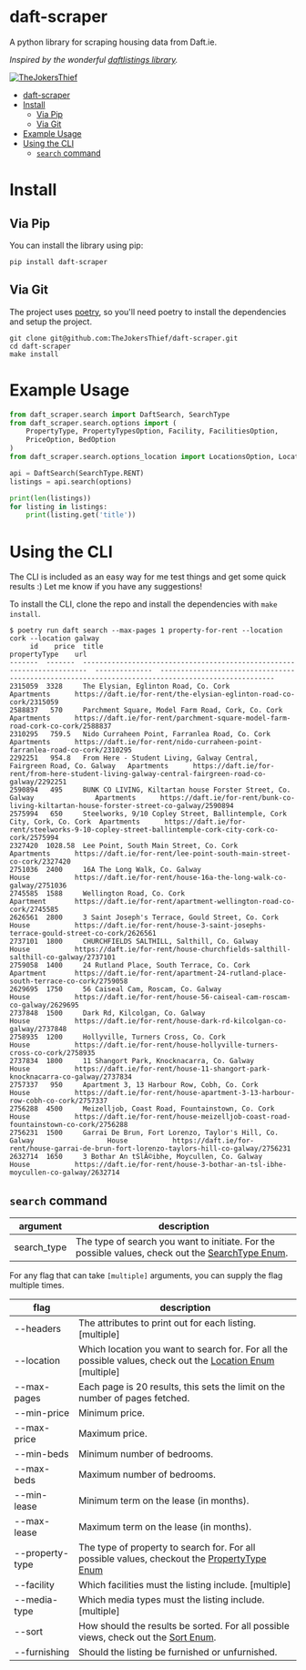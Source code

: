 # daft-scraper

A python library for scraping housing data from Daft.ie.

_Inspired by the wonderful [daftlistings library](https://github.com/AnthonyBloomer/daftlistings)._

[![TheJokersThief](https://circleci.com/gh/TheJokersThief/daft-scraper.svg?style=svg)](<LINK>)

- [daft-scraper](#daft-scraper)
- [Install](#install)
  - [Via Pip](#via-pip)
  - [Via Git](#via-git)
- [Example Usage](#example-usage)
- [Using the CLI](#using-the-cli)
  - [`search` command](#search-command)


# Install

## Via Pip
You can install the library using pip:

```
pip install daft-scraper
```

## Via Git
The project uses [poetry](https://python-poetry.org/), so you'll need poetry to install the dependencies and setup the project.

```
git clone git@github.com:TheJokersThief/daft-scraper.git
cd daft-scraper
make install
```

# Example Usage

```python
from daft_scraper.search import DaftSearch, SearchType
from daft_scraper.search.options import (
    PropertyType, PropertyTypesOption, Facility, FacilitiesOption,
    PriceOption, BedOption
)
from daft_scraper.search.options_location import LocationsOption, Location

api = DaftSearch(SearchType.RENT)
listings = api.search(options)

print(len(listings))
for listing in listings:
    print(listing.get('title'))

```

# Using the CLI

The CLI is included as an easy way for me test things and get some quick results :) Let me know if you have any suggestions!

To install the CLI, clone the repo and install the dependencies with `make install`.

```
$ poetry run daft search --max-pages 1 property-for-rent --location cork --location galway
     id    price  title                                                                    propertyType    url
-------  -------  -----------------------------------------------------------------------  --------------  --------------------------------------------------------------------------------------------------
2315059  3328     The Elysian, Eglinton Road, Co. Cork                                     Apartments      https://daft.ie/for-rent/the-elysian-eglinton-road-co-cork/2315059
2588837   570     Parchment Square, Model Farm Road, Cork, Co. Cork                        Apartments      https://daft.ie/for-rent/parchment-square-model-farm-road-cork-co-cork/2588837
2310295   759.5   Nido Curraheen Point, Farranlea Road, Co. Cork                           Apartments      https://daft.ie/for-rent/nido-curraheen-point-farranlea-road-co-cork/2310295
2292251   954.8   From Here - Student Living, Galway Central, Fairgreen Road, Co. Galway   Apartments      https://daft.ie/for-rent/from-here-student-living-galway-central-fairgreen-road-co-galway/2292251
2590894   495     BUNK CO LIVING, Kiltartan house Forster Street, Co. Galway               Apartments      https://daft.ie/for-rent/bunk-co-living-kiltartan-house-forster-street-co-galway/2590894
2575994   650     Steelworks, 9/10 Copley Street, Ballintemple, Cork City, Cork, Co. Cork  Apartments      https://daft.ie/for-rent/steelworks-9-10-copley-street-ballintemple-cork-city-cork-co-cork/2575994
2327420  1028.58  Lee Point, South Main Street, Co. Cork                                   Apartments      https://daft.ie/for-rent/lee-point-south-main-street-co-cork/2327420
2751036  2400     16A The Long Walk, Co. Galway                                            House           https://daft.ie/for-rent/house-16a-the-long-walk-co-galway/2751036
2745585  1588     Wellington Road, Co. Cork                                                Apartment       https://daft.ie/for-rent/apartment-wellington-road-co-cork/2745585
2626561  2800     3 Saint Joseph's Terrace, Gould Street, Co. Cork                         House           https://daft.ie/for-rent/house-3-saint-josephs-terrace-gould-street-co-cork/2626561
2737101  1800     CHURCHFIELDS SALTHILL, Salthill, Co. Galway                              House           https://daft.ie/for-rent/house-churchfields-salthill-salthill-co-galway/2737101
2759058  1400     24 Rutland Place, South Terrace, Co. Cork                                Apartment       https://daft.ie/for-rent/apartment-24-rutland-place-south-terrace-co-cork/2759058
2629695  1750     56 Caiseal Cam, Roscam, Co. Galway                                       House           https://daft.ie/for-rent/house-56-caiseal-cam-roscam-co-galway/2629695
2737848  1500     Dark Rd, Kilcolgan, Co. Galway                                           House           https://daft.ie/for-rent/house-dark-rd-kilcolgan-co-galway/2737848
2758935  1200     Hollyville, Turners Cross, Co. Cork                                      House           https://daft.ie/for-rent/house-hollyville-turners-cross-co-cork/2758935
2737834  1800     11 Shangort Park, Knocknacarra, Co. Galway                               House           https://daft.ie/for-rent/house-11-shangort-park-knocknacarra-co-galway/2737834
2757337   950     Apartment 3, 13 Harbour Row, Cobh, Co. Cork                              House           https://daft.ie/for-rent/house-apartment-3-13-harbour-row-cobh-co-cork/2757337
2756288  4500     Meizelljob, Coast Road, Fountainstown, Co. Cork                          House           https://daft.ie/for-rent/house-meizelljob-coast-road-fountainstown-co-cork/2756288
2756231  1500     Garrai De Brun, Fort Lorenzo, Taylor's Hill, Co. Galway                  House           https://daft.ie/for-rent/house-garrai-de-brun-fort-lorenzo-taylors-hill-co-galway/2756231
2632714  1650     3 Bothar An tSlÃ©ibhe, Moycullen, Co. Galway                             House           https://daft.ie/for-rent/house-3-bothar-an-tsl-ibhe-moycullen-co-galway/2632714
```

## `search` command

| argument  | description |
|---|---|
| search_type | The type of search you want to initiate. For the possible values, check out the [SearchType Enum](daft_scraper/search/__init__.py). |

For any flag that can take `[multiple]` arguments, you can supply the flag multiple times.

| flag  | description |
|---|---|
| --headers | The attributes to print out for each listing. [multiple] |
| --location | Which location you want to search for. For all the possible values, check out the [Location Enum](daft_scraper/search/options_location.py) [multiple] |
| --max-pages | Each page is 20 results, this sets the limit on the number of pages fetched. |
| --min-price | Minimum price. |
| --max-price | Maximum price. |
| --min-beds | Minimum number of bedrooms. |
| --max-beds | Maximum number of bedrooms. |
| --min-lease | Minimum term on the lease (in months). |
| --max-lease | Maximum term on the lease (in months). |
| --property-type | The type of property to search for. For all possible values, checkout the [PropertyType Enum](/daft_scraper/search/options.py) |
| --facility | Which facilities must the listing include. [multiple] |
| --media-type | Which media types must the listing include. [multiple] |
| --sort | How should the results be sorted. For all possible views, check out the [Sort Enum](daft_scraper/search/options). |
| --furnishing | Should the listing be furnished or unfurnished. |
